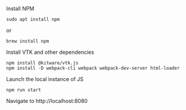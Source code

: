 
Install NPM
```
sudo apt install npm
```
or
```
brew install npm
```

Install VTK and other dependencies
```
npm install @kitware/vtk.js
npm install -D webpack-cli webpack webpack-dev-server html-loader
```

Launch the local instance of JS

```
npm run start
```

Navigate to http://localhost:8080
